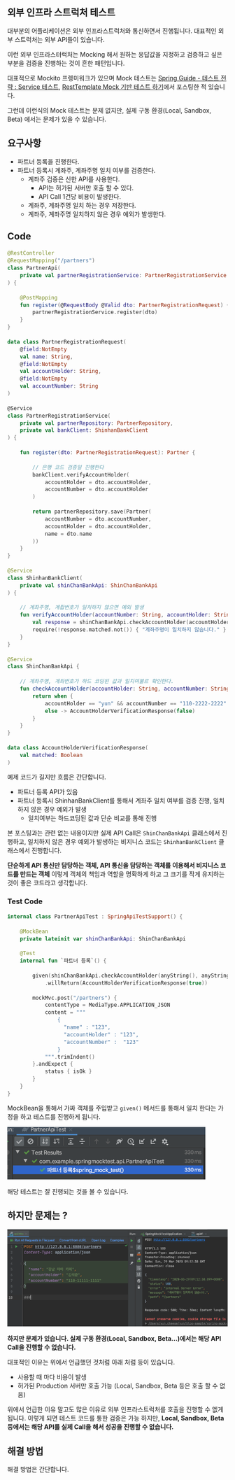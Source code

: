 ## 외부 인프라 스트럭처 테스트

대부분의 어플리케이션은 외부 인프라스트럭처와 통신하면서 진행됩니다. 대표적인 외부 스트럭처는 외부 API들이 있습니다.

이런 외부 인프라스터럭처는 Mocking 해서 원하는 응답값을 지정하고 검증하고 싶은 부분을 검증을 진행하는 것이 흔한 패턴입니다.

대표적으로 Mockito 프렝미워크가 있으며 Mock 테스트는  [Spring Guide - 테스트 전략 : Service 테스트](https://github.com/cheese10yun/spring-guide/blob/master/docs/test-guide.md#mocktest), [RestTemplate Mock 기반 테스트 하기](https://cheese10yun.github.io/rest-template-mock-test/)에서 포스팅한 적 있습니다.

그런데 이런식의 Mock 테스트는 문제 없지만, 실제 구동 환경(Local, Sandbox, Beta) 에서는 문제가 있을 수 있습니다.

## 요구사항
* 파트너 등록을 진행한다.
* 파트너 등록시 계좌주, 계좌주명 일치 여부를 검증한다.
  * 계좌주 검증은 신한 API를 사용한다.
    * API는 허가된 서버만 호출 할 수 있다.
    * API Call 1건당 비용이 발생한다.
  * 계좌주, 계좌주명 일치 하는 경우 저장한다.
  * 계좌주, 계좌주명 일치하지 않은 경우 예외가 발생한다.

## Code

```kotlin
@RestController
@RequestMapping("/partners")
class PartnerApi(
    private val partnerRegistrationService: PartnerRegistrationService
) {

    @PostMapping
    fun register(@RequestBody @Valid dto: PartnerRegistrationRequest) {
        partnerRegistrationService.register(dto)
    }
}

data class PartnerRegistrationRequest(
    @field:NotEmpty
    val name: String,
    @field:NotEmpty
    val accountHolder: String,
    @field:NotEmpty
    val accountNumber: String
)

@Service
class PartnerRegistrationService(
    private val partnerRepository: PartnerRepository,
    private val bankClient: ShinhanBankClient
) {

    fun register(dto: PartnerRegistrationRequest): Partner {

        // 은행 코드 검증일 진행한다
        bankClient.verifyAccountHolder(
            accountHolder = dto.accountHolder,
            accountNumber = dto.accountHolder
        )

        return partnerRepository.save(Partner(
            accountNumber = dto.accountNumber,
            accountHolder = dto.accountHolder,
            name = dto.name
        ))
    }
}

@Service
class ShinhanBankClient(
    private val shinChanBankApi: ShinChanBankApi
) {

    // 계좌주명, 계좝번호가 일치하지 않으면 예외 발생
    fun verifyAccountHolder(accountNumber: String, accountHolder: String) {
        val response = shinChanBankApi.checkAccountHolder(accountHolder, accountNumber)
        require(!response.matched.not()) { "계좌주명이 일치하지 않습니다." }
    }
}

@Service
class ShinChanBankApi {

    // 계좌주명, 계좌번호가 하드 코딩된 값과 일치여불르 확인한다.
    fun checkAccountHolder(accountHolder: String, accountNumber: String): AccountHolderVerificationResponse {
        return when {
            accountHolder == "yun" && accountNumber == "110-2222-2222" -> AccountHolderVerificationResponse(true)
            else -> AccountHolderVerificationResponse(false)
        }
    }
}

data class AccountHolderVerificationResponse(
    val matched: Boolean
)
```

예제 코드가 길지만 흐름은 간단합니다.
* 파트너 등록 API가 있음
* 파트너 등록시 ShinhanBankClient를 통해서 계좌주 일치 여부를 검증 진행, 일치하지 않은 경우 예외가 발생
  * 일치여부는 하드코딩된 값과 단순 비교를 통해 진행

본 포스팅과는 관련 없는 내용이지만 실제 API Call은 `ShinChanBankApi` 클래스에서 진행하고, 일치하지 않은 경우 예외가 발생하는 비지니스 코드는 `ShinhanBankClient` 클래스에서 진행합니다.

**단순하게 API 통신만 담당하는 객체, API 통신을 담당하는 객체를 이용해서 비지니스 코드를 만드는 객체** 이렇게 객체의 책임과 역할을 명확하게 하고 그 크기를 작게 유지하는 것이 좋은 코드라고 생각합니다.

### Test Code

```kotlin
internal class PartnerApiTest : SpringApiTestSupport() {

    @MockBean
    private lateinit var shinChanBankApi: ShinChanBankApi

    @Test
    internal fun `파트너 등록`() {

        given(shinChanBankApi.checkAccountHolder(anyString(), anyString()))
            .willReturn(AccountHolderVerificationResponse(true))

        mockMvc.post("/partners") {
            contentType = MediaType.APPLICATION_JSON
            content = """
                {
                  "name" : "123",
                  "accountHolder" : "123",
                  "accountNumber" :  "123"
                }
            """.trimIndent()
        }.andExpect {
            status { isOk }
        }
    }
}
```
MockBean을 통해서 가짜 객체를 주입받고 `given()` 메서드를 통해서 일치 한다는 가정을 하고 테스트를 진행하게 됩니다.

![](image/partenr-test-code.png)

해당 테스트는 잘 진행되는 것을 볼 수 있습니다.

## 하지만 문제는 ?

![](image/api-result.png)

**하지만 문제가 있습니다. 실제 구동 환경(Local, Sandbox, Beta...)에서는 해당 API Call을 진행할 수 없습니다.**

대표적인 이유는 위에서 언급했던 것처럼 아래 처럼 등이 있습니다.
* 사용할 때 마다 비용이 발생
* 허가된 Production 서버만 호출 가능 (Local, Sandbox, Beta 등은 호출 할 수 없음)


위에서 언급한 이유 말고도 많은 이유로 외부 인프라스트럭처를 호출을 진행할 수 엢게 됩니다. 이렇게 되면 테스트 코드를 통한 검증은 가능 하지만, **Local, Sandbox, Beta 등에서는 해당 API를 실제 Call을 해서 성공을 진행할 수 없습니다.**

## 해결 방법
해결 방법은 간단합니다. 